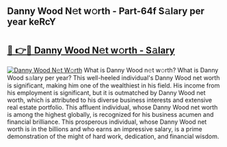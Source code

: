 ## Danny Wood N𝚎t w𝚘rth - Part-64f S𝚊lary per year keRcY

# <h2><a href="http://gc4a5av.nevu.top/?p=Danny+Wood">🔗 👉🔴 Danny Wood N𝚎t w𝚘rth - S𝚊lary</a></h2>

[![Danny Wood N𝚎t W𝚘rth](https://i.imgur.com/Oavwk0R.jpeg)](http://gc4a5av.nevu.top/?p=Danny+Wood)
What is Danny Wood n𝚎t w𝚘rth? What is Danny Wood s𝚊lary per year?
This well-heeled individual's Danny Wood net worth is significant, making him one of the wealthiest in his field. His income from his employment is significant, but it is outmatched by Danny Wood net worth, which is attributed to his diverse business interests and extensive real estate portfolio. This affluent individual, whose Danny Wood net worth is among the highest globally, is recognized for his business acumen and financial brilliance. This prosperous individual, whose Danny Wood net worth is in the billions and who earns an impressive salary, is a prime demonstration of the might of hard work, dedication, and financial wisdom.

